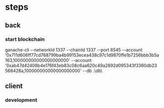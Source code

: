 # steps

## back

### start blockchain

ganache-cli --networkId 1337 --chainId 1337 --port 8545 --account '0x711d606ff77cd768799ba4b99153ecea438c97c1d9870ffe1b7256bbb3b5a163,100000000000000000000' --account '0xab47d42408b4e176f43eb83c08c6aa620c49a2892d095343f3360db23568428a,100000000000000000000' --db .\db\

## client

### development
